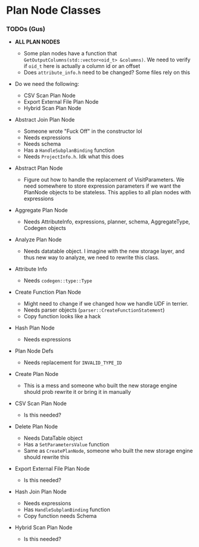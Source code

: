 # Plan Node Classes

### TODOs (Gus)

* **ALL PLAN NODES**
    * Some plan nodes have a function that `GetOutputColumns(std::vector<oid_t> &columns)`. We need to verify if `oid_t` here is actually a column id or an offset
    * Does `attribute_info.h` need to be changed? Some files rely on this

* Do we need the following:
    * CSV Scan Plan Node
    * Export External File Plan Node
    * Hybrid Scan Plan Node

* Abstract Join Plan Node
    * Someone wrote "Fuck Off" in the constructor lol
    * Needs expressions
    * Needs schema
    * Has a `HandleSubplanBinding` function
    * Needs `ProjectInfo.h`. Idk what this does

* Abstract Plan Node
    * Figure out how to handle the replacement of VisitParameters. We need somewhere to store expression parameters if we want the PlanNode objects to be stateless. This applies to all plan nodes with expressions

* Aggregate Plan Node
    * Needs AttributeInfo, expressions, planner, schema, AggregateType, Codegen objects

* Analyze Plan Node
    * Needs datatable object. I imagine with the new storage layer, and thus new way to analyze, we need to rewrite this class.

* Attribute Info
    * Needs `codegen::type::Type`

* Create Function Plan Node
    * Might need to change if we changed how we handle UDF in terrier.
    * Needs parser objects (`parser::CreateFunctionStatement`)
    * Copy function looks like a hack

* Hash Plan Node
    * Needs expressions

* Plan Node Defs
    * Needs replacement for `INVALID_TYPE_ID`

* Create Plan Node
    * This is a mess and someone who built the new storage engine should prob rewrite it or bring it in manually

* CSV Scan Plan Node
    * Is this needed?

* Delete Plan Node
    * Needs DataTable object
    * Has a `SetParametersValue` function
    * Same as `CreatePlanNode`, someone who built the new storage engine should rewrite this

* Export External File Plan Node
    * Is this needed?

* Hash Join Plan Node
    * Needs expressions
    * Has `HandleSubplanBinding` function
    * Copy function needs Schema

* Hybrid Scan Plan Node
    * Is this needed?

